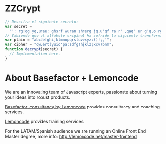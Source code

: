 # ZZCrypt

```javascript
// Descifra el siguiente secreto:
var secret =
  "': rg!qg yq,urae: ghsrf wuran shrerg jq,u'qf ra r' ,qaq' er g'q,o rg,fuwurae: m!hfua( t'usqfuq ,:apu(:m xv";
// Sabiendo que el alfabeto original ha sufrido la siguiente transformación:
var plain = "abcdefghijklmnopqrstuvwxyz:()!¡,'";
var cipher = "qw,ert(yuio'pa:sdfg!hjklz¡xcv)bnm";
function decrypt(secret) {
  // Implementation here.
}
```

# About Basefactor + Lemoncode

We are an innovating team of Javascript experts, passionate about turning your ideas into robust products.

[Basefactor, consultancy by Lemoncode](http://www.basefactor.com) provides consultancy and coaching services.

[Lemoncode](http://lemoncode.net/services/en/#en-home) provides training services.

For the LATAM/Spanish audience we are running an Online Front End Master degree, more info: http://lemoncode.net/master-frontend